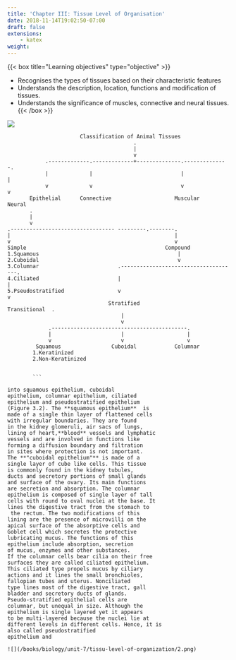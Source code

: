 ```yaml
---
title: 'Chapter III: Tissue Level of Organisation'
date: 2018-11-14T19:02:50-07:00
draft: false
extensions:
    - katex
weight: 
---
```


{{< box title="Learning objectives" type="objective" >}}
* Recognises the types of
tissues based on their
characteristic features
* Understands the
description, location,
functions and
modification of tissues.
* Understands the significance of
muscles, connective and neural
tissues.
{{< /box >}}

![](/books/biology/unit-7/tissu-level-of-organization/1.png)

```goat
                       Classification of Animal Tissues
                                        .
                                        |
                                        v
            .-------------.-------------+--------------.--------------.
            |             |                            |              |
            v             v                            v              v
       Epithelial      Connective                    Muscular        Neural
       .                                    
       |                                    
       v                                       
.--------------------------------- ---------.--------.
|                                                    |
v                                                    v
Simple                                            Compound
1.Squamous                                            |
2.Cuboidal                                            v         
3.Columnar                         .-------------------------------------.
4.Ciliated                         |                                     |
5.Pseudostratified                 v                                     v
                                Stratified                          Transitional  .
                                    |
                                    v 
             .-------------------------------------------.                                        
             |                      |                    |
             v                      v                    v    
         Squamous                Cuboidal            Columnar                    
        1.Keratinized
        2.Non-Keratinized 


        ``` 

into squamous epithelium, cuboidal
epithelium, columnar epithelium, ciliated
epithelium and pseudostratified epithelium
(Figure 3.2). The **squamous epithelium**  is
made of a single thin layer of flattened cells
with irregular boundaries. They are found
in the kidney glomeruli, air sacs of lungs,
lining of heart,**blood** vessels and lymphatic
vessels and are involved in functions like
forming a diffusion boundary and filtration
in sites where protection is not important.
The **"cuboidal epithelium"** is made of a
single layer of cube like cells. This tissue
is commonly found in the kidney tubules,
ducts and secretory portions of small glands
and surface of the ovary. Its main functions
are secretion and absorption. The columnar
epithelium is composed of single layer of tall
cells with round to oval nuclei at the base. It
lines the digestive tract from the stomach to
 the rectum. The two modifications of this
lining are the presence of microvilli on the
apical surface of the absorptive cells and
Goblet cell which secretes the protective
lubricating mucus. The functions of this
epithelium include absorption, secretion
of mucus, enzymes and other substances.
If the columnar cells bear cilia on their free
surfaces they are called ciliated epithelium.
This ciliated type propels mucus by ciliary
actions and it lines the small bronchioles,
fallopian tubes and uterus. Nonciliated
type lines most of the digestive tract, gall
bladder and secretory ducts of glands.
Pseudo-stratified epithelial cells are
columnar, but unequal in size. Although the
epithelium is single layered yet it appears
to be multi-layered because the nuclei lie at
different levels in different cells. Hence, it is
also called pseudostratified                                                 
epithelium and                                                           

![](/books/biology/unit-7/tissu-level-of-organization/2.png)

                                                            
                                                            
                                                            
                                                            
                                                          